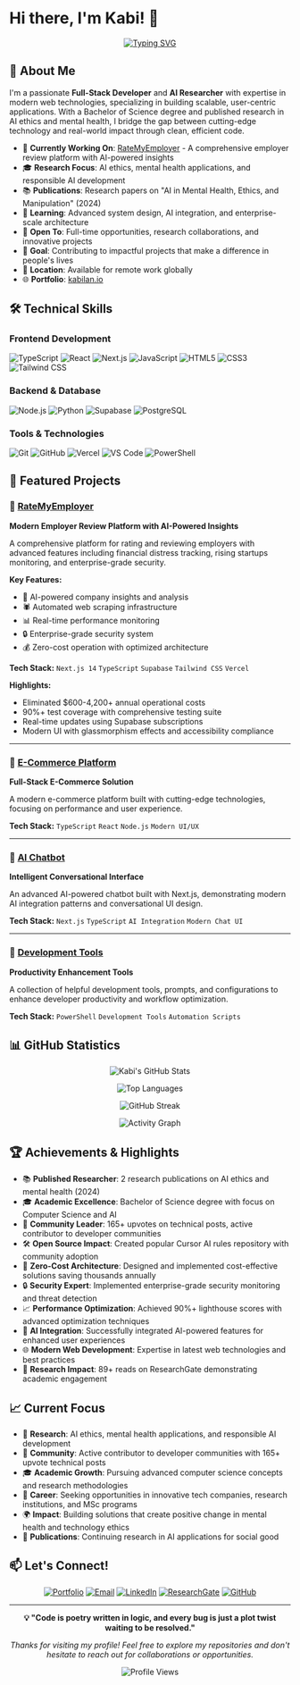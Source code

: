 # Hi there, I'm Kabi! 👋

<div align="center">
  
[![Typing SVG](https://readme-typing-svg.herokuapp.com?font=Fira+Code&pause=1000&color=2196F3&center=true&vCenter=true&width=435&lines=Full-Stack+Developer;TypeScript+%26+React+Enthusiast;Building+Modern+Web+Applications;Always+Learning+New+Technologies)](https://git.io/typing-svg)

</div>

## 🚀 About Me

I'm a passionate **Full-Stack Developer** and **AI Researcher** with expertise in modern web technologies, specializing in building scalable, user-centric applications. With a Bachelor of Science degree and published research in AI ethics and mental health, I bridge the gap between cutting-edge technology and real-world impact through clean, efficient code.

- 🔭 **Currently Working On**: [RateMyEmployer](https://github.com/Kabi10/ratemyemployer) - A comprehensive employer review platform with AI-powered insights
- 🎓 **Research Focus**: AI ethics, mental health applications, and responsible AI development
- 📚 **Publications**: Research papers on "AI in Mental Health, Ethics, and Manipulation" (2024)
- 🌱 **Learning**: Advanced system design, AI integration, and enterprise-scale architecture
- 💼 **Open To**: Full-time opportunities, research collaborations, and innovative projects
- 🎯 **Goal**: Contributing to impactful projects that make a difference in people's lives
- 📍 **Location**: Available for remote work globally
- 🌐 **Portfolio**: [kabilan.io](https://kabilan.io)

## 🛠️ Technical Skills

### **Frontend Development**
![TypeScript](https://img.shields.io/badge/TypeScript-007ACC?style=for-the-badge&logo=typescript&logoColor=white)
![React](https://img.shields.io/badge/React-20232A?style=for-the-badge&logo=react&logoColor=61DAFB)
![Next.js](https://img.shields.io/badge/Next.js-000000?style=for-the-badge&logo=next.js&logoColor=white)
![JavaScript](https://img.shields.io/badge/JavaScript-F7DF1E?style=for-the-badge&logo=javascript&logoColor=black)
![HTML5](https://img.shields.io/badge/HTML5-E34F26?style=for-the-badge&logo=html5&logoColor=white)
![CSS3](https://img.shields.io/badge/CSS3-1572B6?style=for-the-badge&logo=css3&logoColor=white)
![Tailwind CSS](https://img.shields.io/badge/Tailwind_CSS-38B2AC?style=for-the-badge&logo=tailwind-css&logoColor=white)

### **Backend & Database**
![Node.js](https://img.shields.io/badge/Node.js-43853D?style=for-the-badge&logo=node.js&logoColor=white)
![Python](https://img.shields.io/badge/Python-3776AB?style=for-the-badge&logo=python&logoColor=white)
![Supabase](https://img.shields.io/badge/Supabase-3ECF8E?style=for-the-badge&logo=supabase&logoColor=white)
![PostgreSQL](https://img.shields.io/badge/PostgreSQL-316192?style=for-the-badge&logo=postgresql&logoColor=white)

### **Tools & Technologies**
![Git](https://img.shields.io/badge/Git-F05032?style=for-the-badge&logo=git&logoColor=white)
![GitHub](https://img.shields.io/badge/GitHub-100000?style=for-the-badge&logo=github&logoColor=white)
![Vercel](https://img.shields.io/badge/Vercel-000000?style=for-the-badge&logo=vercel&logoColor=white)
![VS Code](https://img.shields.io/badge/VS_Code-007ACC?style=for-the-badge&logo=visual-studio-code&logoColor=white)
![PowerShell](https://img.shields.io/badge/PowerShell-5391FE?style=for-the-badge&logo=powershell&logoColor=white)

## 🌟 Featured Projects

### 🏢 [RateMyEmployer](https://github.com/Kabi10/ratemyemployer)
**Modern Employer Review Platform with AI-Powered Insights**

A comprehensive platform for rating and reviewing employers with advanced features including financial distress tracking, rising startups monitoring, and enterprise-grade security.

**Key Features:**
- 🤖 AI-powered company insights and analysis
- 🕷️ Automated web scraping infrastructure
- 📊 Real-time performance monitoring
- 🔒 Enterprise-grade security system
- 💰 Zero-cost operation with optimized architecture

**Tech Stack:** `Next.js 14` `TypeScript` `Supabase` `Tailwind CSS` `Vercel`

**Highlights:**
- Eliminated $600-4,200+ annual operational costs
- 90%+ test coverage with comprehensive testing suite
- Real-time updates using Supabase subscriptions
- Modern UI with glassmorphism effects and accessibility compliance

---

### 🛒 [E-Commerce Platform](https://github.com/Kabi10/ecommerce)
**Full-Stack E-Commerce Solution**

A modern e-commerce platform built with cutting-edge technologies, focusing on performance and user experience.

**Tech Stack:** `TypeScript` `React` `Node.js` `Modern UI/UX`

---

### 🤖 [AI Chatbot](https://github.com/Kabi10/nextjs-ai-chatbot)
**Intelligent Conversational Interface**

An advanced AI-powered chatbot built with Next.js, demonstrating modern AI integration patterns and conversational UI design.

**Tech Stack:** `Next.js` `TypeScript` `AI Integration` `Modern Chat UI`

---

### 🔧 [Development Tools](https://github.com/Kabi10/Cursor)
**Productivity Enhancement Tools**

A collection of helpful development tools, prompts, and configurations to enhance developer productivity and workflow optimization.

**Tech Stack:** `PowerShell` `Development Tools` `Automation Scripts`

## 📊 GitHub Statistics

<div align="center">
  
![Kabi's GitHub Stats](https://github-readme-stats.vercel.app/api?username=Kabi10&show_icons=true&theme=tokyonight&hide_border=true&count_private=true)

![Top Languages](https://github-readme-stats.vercel.app/api/top-langs/?username=Kabi10&layout=compact&theme=tokyonight&hide_border=true&langs_count=8)

![GitHub Streak](https://github-readme-streak-stats.herokuapp.com/?user=Kabi10&theme=tokyonight&hide_border=true)

![Activity Graph](https://github-readme-activity-graph.vercel.app/graph?username=Kabi10&theme=tokyo-night&bg_color=1a1b27&color=70a5fd&line=70a5fd&point=ffffff&area=true&hide_border=true)

</div>

## 🏆 Achievements & Highlights

- 📚 **Published Researcher**: 2 research publications on AI ethics and mental health (2024)
- 🎓 **Academic Excellence**: Bachelor of Science degree with focus on Computer Science and AI
- 👥 **Community Leader**: 165+ upvotes on technical posts, active contributor to developer communities
- 🛠️ **Open Source Impact**: Created popular Cursor AI rules repository with community adoption
- 🚀 **Zero-Cost Architecture**: Designed and implemented cost-effective solutions saving thousands annually
- 🔒 **Security Expert**: Implemented enterprise-grade security monitoring and threat detection
- 📈 **Performance Optimization**: Achieved 90%+ lighthouse scores with advanced optimization techniques
- 🤖 **AI Integration**: Successfully integrated AI-powered features for enhanced user experiences
- 🌐 **Modern Web Development**: Expertise in latest web technologies and best practices
- 🔬 **Research Impact**: 89+ reads on ResearchGate demonstrating academic engagement

## 📈 Current Focus

- 🔬 **Research**: AI ethics, mental health applications, and responsible AI development
- 👥 **Community**: Active contributor to developer communities with 165+ upvote technical posts
- 🎓 **Academic Growth**: Pursuing advanced computer science concepts and research methodologies
- 💼 **Career**: Seeking opportunities in innovative tech companies, research institutions, and MSc programs
- 🌍 **Impact**: Building solutions that create positive change in mental health and technology ethics
- 📖 **Publications**: Continuing research in AI applications for social good

## 📫 Let's Connect!

<div align="center">

[![Portfolio](https://img.shields.io/badge/Portfolio-kabilan.io-blue?style=for-the-badge&logo=google-chrome&logoColor=white)](https://kabilan.io)
[![Email](https://img.shields.io/badge/Email-Contact-red?style=for-the-badge&logo=gmail&logoColor=white)](mailto:contact@kabilan.io)
[![LinkedIn](https://img.shields.io/badge/LinkedIn-Connect-blue?style=for-the-badge&logo=linkedin&logoColor=white)](https://linkedin.com/in/xkabix)
[![ResearchGate](https://img.shields.io/badge/ResearchGate-Publications-green?style=for-the-badge&logo=researchgate&logoColor=white)](https://www.researchgate.net/profile/Kabilan-Tharmaratnam-2)
[![GitHub](https://img.shields.io/badge/GitHub-Follow-black?style=for-the-badge&logo=github&logoColor=white)](https://github.com/Kabi10)

</div>

---

<div align="center">
  
**💡 "Code is poetry written in logic, and every bug is just a plot twist waiting to be resolved."**

*Thanks for visiting my profile! Feel free to explore my repositories and don't hesitate to reach out for collaborations or opportunities.*

![Profile Views](https://komarev.com/ghpvc/?username=Kabi10&color=blueviolet&style=flat-square&label=Profile+Views)

</div>
